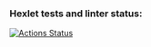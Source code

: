 ### Hexlet tests and linter status:
[![Actions Status](https://github.com/YazykovaDaria/frontend-project-lvl3/workflows/hexlet-check/badge.svg)](https://github.com/YazykovaDaria/frontend-project-lvl3/actions)